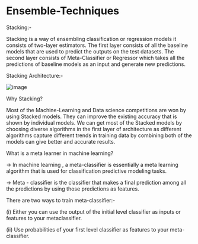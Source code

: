 # Ensemble-Techniques
Stacking:-

Stacking is a way of ensembling classification or regression models it consists of two-layer estimators. The first layer consists of all the baseline models that are used to predict the outputs on the test datasets. The second layer consists of Meta-Classifier or Regressor which takes all the predictions of baseline models as an input and generate new predictions.

Stacking Architecture:-

![image](https://user-images.githubusercontent.com/96175181/230754908-0d3fc68d-5501-4c3d-bb97-1fbce986ea13.png)

Why Stacking? 

Most of the Machine-Learning and Data science competitions are won by using Stacked models. They can improve the existing accuracy that is shown by individual models. We can get most of the Stacked models by choosing diverse algorithms in the first layer of architecture as different algorithms capture different trends in training data by combining both of the models can give better and accurate results.

What is a meta learner in machine learning?

-> In machine learning , a meta-classifier is essentially a meta learning algorithm that is used for classification predictive modeling tasks.

-> Meta - classifier is the classifier that makes a final prediction among all the predictions by using those predictions as features.



There are two ways to train meta-classifier:-

(i) Either you can use the output of the initial level classifier as inputs or features to your metaclassifier.

(ii) Use probabilities of your first level classifier as features to your meta-classifier.
